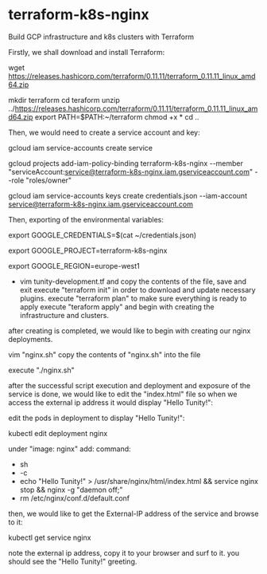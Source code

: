 # terraform-k8s-nginx
Build GCP infrastructure and k8s clusters with Terraform

Firstly, we shall download and install Terraform:

wget https://releases.hashicorp.com/terraform/0.11.11/terraform_0.11.11_linux_amd64.zip

mkdir terraform
cd teraform
unzip ../https://releases.hashicorp.com/terraform/0.11.11/terraform_0.11.11_linux_amd64.zip
export PATH=$PATH:~/terraform
chmod +x *
cd ..

Then, we would need to create a service account and key:

gcloud iam service-accounts create service

gcloud projects add-iam-policy-binding terraform-k8s-nginx --member "serviceAccount:service@terraform-k8s-nginx.iam.gserviceaccount.com" --role "roles/owner"

gcloud iam service-accounts keys create credentials.json --iam-account service@terraform-k8s-nginx.iam.gserviceaccount.com

Then, exporting of the environmental variables:

export GOOGLE_CREDENTIALS=$(cat ~/credentials.json)

export GOOGLE_PROJECT=terraform-k8s-nginx

export GOOGLE_REGION=europe-west1

* vim tunity-development.tf and copy the contents of the file, save and exit
execute "terraform init" in order to download and update necessary plugins.
execute "terraform plan" to make sure everything is ready to apply
execute "teraform apply" and begin with creating the infrastructure and clusters.

after creating is completed, we would like to begin with creating our nginx deployments.

vim "nginx.sh" copy the contents of "nginx.sh" into the file

execute "./nginx.sh"

after the successful script execution and deployment and exposure of the service is done, we would like to edit the "index.html" file so when we access the external ip address it would display "Hello Tunity!":

edit the pods in deployment to display "Hello Tunity!":

kubectl edit deployment nginx

under "image: nginx" add:
command:
- sh
- -c
- echo "Hello Tunity!" > /usr/share/nginx/html/index.html && service nginx stop && nginx -g "daemon off;"
- rm /etc/nginx/conf.d/default.conf

then, we would like to get the External-IP address of the service and browse to it:

kubectl get service nginx

note the external ip address, copy it to your browser and surf to it. you should see the "Hello Tunity!" greeting.
